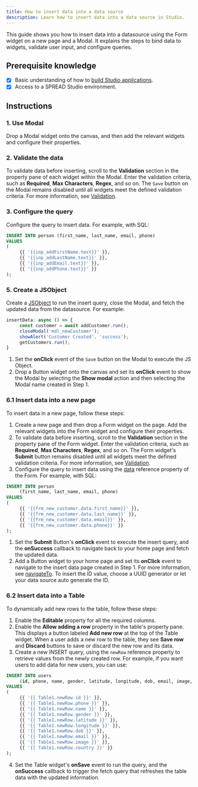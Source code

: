 ```yaml
---
title: How to insert data into a data source
description: Learn how to insert data into a data source in Studio.
---
```


<!--
README

For guidance on how to write documenation, see https://dev.stage.spread.ai/docs/contributor/guide.html. Contact Documentation when this document is ready for review.
-->

This guide shows you how to insert data into a datasource using the Form widget on a new page and a Modal. It explains the steps to bind data to widgets, validate user input, and configure queries.

## Prerequisite knowledge

- [x] Basic understanding of how to [build Studio applications](../creating-studio-applications.md).
- [x] Access to a SPREAD Studio environment.

## Instructions

### 1. Use Modal

Drop a Modal widget onto the canvas, and then add the relevant widgets and configure their properties.

### 2. Validate the data

To validate data before inserting, scroll to the **Validation** section in the property pane of each widget within the Modal. Enter the validation criteria, such as **Required**, **Max Characters**, **Regex**, and so on. The `Save` button on the Modal remains disabled until all widgets meet the defined validation criteria. For more information, see [Validation](/reference/widgets/input#regex-string).

### 3. Configure the query

Configure the query to insert data. For example, with SQL:

```sql
INSERT INTO person (first_name, last_name, email, phone)
VALUES 
(
     {{ '{{inp_addFirstName.text}}' }},
     {{ '{{inp_addLastName.text}}' }}, 
     {{ '{{inp_addEmail.text}}' }}, 
     {{ '{{inp_addPhone.text}}' }}
);
```

### 5. Create a JSObject

Create a [JSObject](../writing-code-in-studio/using-jsobjects.md) to run the insert query, close the Modal, and fetch the updated data from the datasource. For example:

```js
insertData: async () => {
     const customer = await addCustomer.run();
     closeModal('mdl_newCustomer');
     showAlert('Customer Created', 'success');
     getCustomers.run();
}
```

1. Set the **onClick** event of the `Save` button on the Modal to execute the JS Object.
2. Drop a Button widget onto the canvas and set its **onClick** event to show the Modal by selecting the **Show modal** action and then selecting the Modal name created in Step 1.

### 6.1 Insert data into a new page

To insert data in a new page, follow these steps:

1. Create a new page and then drop a Form widget on the page. Add the relevant widgets into the Form widget and configure their properties.
2. To validate data before inserting, scroll to the **Validation** section in the property pane of the Form widget. Enter the validation criteria, such as **Required**, **Max Characters**, **Regex**, and so on. The Form widget's **Submit** button remains disabled until all widgets meet the defined validation criteria. For more information, see [Validation](/reference/widgets/input.md#regex-string).
3. Configure the query to insert data using the [data](/reference/widgets/form.md#data-object) reference property of the Form. For example, with SQL:

```sql
INSERT INTO person 
     (first_name, last_name, email, phone)
VALUES 
(
     {{ '{{frm_new_customer.data.first_name}}' }},
     {{ '{{frm_new_customer.data.last_name}}' }},
     {{ '{{frm_new_customer.data.email}}' }},
     {{ '{{frm_new_customer.data.phone}}' }}
);
```

1. Set the **Submit** Button's **onClick** event to execute the insert query, and the **onSuccess** callback to navigate back to your home page and fetch the updated data.
2. Add a Button widget to your home page and set its **onClick** event to navigate to the insert data page created in Step 1. For more information, see [navigateTo](/reference/framework/global-functions.md#navigateto). To insert the ID value, choose a UUID generator or let your data source auto generate the ID.

### 6.2 Insert data into a Table

To dynamically add new rows to the table, follow these steps:

1. Enable the **Editable** property for all the required columns.
2. Enable the **Allow adding a row** property in the table's property pane. This displays a button labeled **Add new row** at the top of the Table widget. When a user adds a new row to the table, they see **Save row** and **Discard** buttons to save or discard the new row and its data.
3. Create a new INSERT query, using the `newRow` reference property to retrieve values from the newly created row. For example, if you want users to add data for new users, you can use:

```sql
INSERT INTO users 
     (id, phone, name, gender, latitude, longitude, dob, email, image, country) 
VALUES 
(
     {{ '{{ Table1.newRow.id }}' }}, 
     {{ '{{ Table1.newRow.phone }}' }}, 
     {{ '{{ Table1.newRow.name }}' }}, 
     {{ '{{ Table1.newRow.gender }}' }}, 
     {{ '{{ Table1.newRow.latitude }}' }}, 
     {{ '{{ Table1.newRow.longitude }}' }}, 
     {{ '{{ Table1.newRow.dob }}' }}, 
     {{ '{{ Table1.newRow.email }}' }}, 
     {{ '{{ Table1.newRow.image }}' }}, 
     {{ '{{ Table1.newRow.country }}' }}
);
```

4. Set the Table widget's **onSave** event to run the query, and the **onSuccess** callback to trigger the fetch query that refreshes the table data with the updated information.
